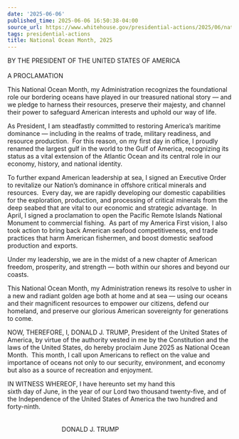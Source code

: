 ```yaml
---
date: '2025-06-06'
published_time: 2025-06-06 16:50:38-04:00
source_url: https://www.whitehouse.gov/presidential-actions/2025/06/national-ocean-month-2025/
tags: presidential-actions
title: National Ocean Month, 2025
---
```

 
BY THE PRESIDENT OF THE UNITED STATES OF AMERICA  
   
A PROCLAMATION

This National Ocean Month, my Administration recognizes the foundational
role our bordering oceans have played in our treasured national story —
and we pledge to harness their resources, preserve their majesty, and
channel their power to safeguard American interests and uphold our way
of life.  

As President, I am steadfastly committed to restoring America’s maritime
dominance — including in the realms of trade, military readiness, and
resource production.  For this reason, on my first day in office, I
proudly renamed the largest gulf in the world to the Gulf of America,
recognizing its status as a vital extension of the Atlantic Ocean and
its central role in our economy, history, and national identity.  

To further expand American leadership at sea, I signed an Executive
Order to revitalize our Nation’s dominance in offshore critical minerals
and resources.  Every day, we are rapidly developing our domestic
capabilities for the exploration, production, and processing of critical
minerals from the deep seabed that are vital to our economic and
strategic advantage.  In April, I signed a proclamation to open the
Pacific Remote Islands National Monument to commercial fishing.  As part
of my America First vision, I also took action to bring back American
seafood competitiveness, end trade practices that harm American
fishermen, and boost domestic seafood production and exports.   

Under my leadership, we are in the midst of a new chapter of American
freedom, prosperity, and strength — both within our shores and beyond
our coasts.  

This National Ocean Month, my Administration renews its resolve to usher
in a new and radiant golden age both at home and at sea — using our
oceans and their magnificent resources to empower our citizens, defend
our homeland, and preserve our glorious American sovereignty for
generations to come.  

NOW, THEREFORE, I, DONALD J. TRUMP, President of the United States of
America, by virtue of the authority vested in me by the Constitution and
the laws of the United States, do hereby proclaim June 2025 as National
Ocean Month.  This month, I call upon Americans to reflect on the value
and importance of oceans not only to our security, environment, and
economy but also as a source of recreation and enjoyment.  

IN WITNESS WHEREOF, I have hereunto set my hand this  
sixth day of June, in the year of our Lord two thousand twenty-five, and
of the Independence of the United States of America the two hundred and
forty-ninth.  
   
   
                               DONALD J. TRUMP
